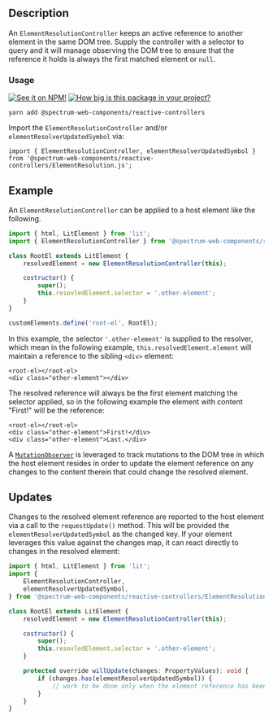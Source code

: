 ## Description

An `ElementResolutionController` keeps an active reference to another element in the same DOM tree. Supply the controller with a selector to query and it will manage observing the DOM tree to ensure that the reference it holds is always the first matched element or `null`.

### Usage

[![See it on NPM!](https://img.shields.io/npm/v/@spectrum-web-components/reactive-controllers?style=for-the-badge)](https://www.npmjs.com/package/@spectrum-web-components/reactive-controllers)
[![How big is this package in your project?](https://img.shields.io/bundlephobia/minzip/@spectrum-web-components/reactive-controllers?style=for-the-badge)](https://bundlephobia.com/result?p=@spectrum-web-components/reactive-controllers)

```
yarn add @spectrum-web-components/reactive-controllers
```

Import the `ElementResolutionController` and/or `elementResolverUpdatedSymbol` via:

```
import { ElementResolutionController, elementResolverUpdatedSymbol } from '@spectrum-web-components/reactive-controllers/ElementResolution.js';
```

## Example

An `ElementResolutionController` can be applied to a host element like the following.

```js
import { html, LitElement } from 'lit';
import { ElementResolutionController } from '@spectrum-web-components/reactive-controllers/ElementResolution.js';

class RootEl extends LitElement {
    resolvedElement = new ElementResolutionController(this);

    costructor() {
        super();
        this.resovledElement.selector = '.other-element';
    }
}

customElements.define('root-el', RootEl);
```

In this example, the selector `'.other-element'` is supplied to the resolver, which mean in the following example, `this.resolvedElement.element` will maintain a reference to the sibling `<div>` element:

```html-no-demo
<root-el></root-el>
<div class="other-element"></div>
```

The resolved reference will always be the first element matching the selector applied, so in the following example the element with content "First!" will be the reference:

```html-no-demo
<root-el></root-el>
<div class="other-element">First!</div>
<div class="other-element">Last.</div>
```

A [`MutationObserver`](https://developer.mozilla.org/en-US/docs/Web/API/MutationObserver) is leveraged to track mutations to the DOM tree in which the host element resides in order to update the element reference on any changes to the content therein that could change the resolved element.

## Updates

Changes to the resolved element reference are reported to the host element via a call to the `requestUpdate()` method. This will be provided the `elementResolverUpdatedSymbol` as the changed key. If your element leverages this value against the changes map, it can react directly to changes in the resolved element:

```ts
import { html, LitElement } from 'lit';
import {
    ElementResolutionController,
    elementResolverUpdatedSymbol,
} from '@spectrum-web-components/reactive-controllers/ElementResolution.js';

class RootEl extends LitElement {
    resolvedElement = new ElementResolutionController(this);

    costructor() {
        super();
        this.resovledElement.selector = '.other-element';
    }

    protected override willUpdate(changes: PropertyValues): void {
        if (changes.has(elementResolverUpdatedSymbol)) {
            // work to be done only when the element reference has been updated
        }
    }
}
```
